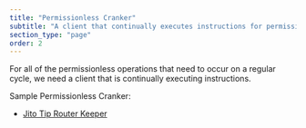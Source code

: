 ```yaml
---
title: "Permissionless Cranker"
subtitle: "A client that continually executes instructions for permissionless operations."
section_type: "page"
order: 2
---
```


For all of the permissionless operations that need to occur on a regular cycle, we need a client that is continually executing instructions.


Sample Permissionless Cranker:

- [Jito Tip Router Keeper](https://github.com/jito-foundation/jito-tip-router/tree/master/cli/src/keeper/mod.rs)
